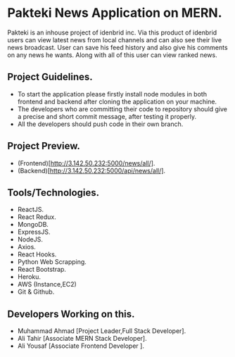 # Pakteki News Application on MERN.

Pakteki is an inhouse project of idenbrid inc. Via this product of idenbrid users can view latest news from local channels and can also see their live news broadcast. User can save his feed history and also give his comments on any news he wants. Along with all of this user can view ranked news.

## Project Guidelines.

- To start the application please firstly install node modules in both frontend and backend after cloning the application on your machine.
- The developers who are committing their code to repository should give a precise and short commit message, after testing it properly.
- All the developers should push code in their own branch.

## Project Preview.

- (Frontend)[http://3.142.50.232:5000/news/all/].
- (Backend)[http://3.142.50.232:5000/api/news/all/].

## Tools/Technologies.

* ReactJS.
* React Redux.
* MongoDB.
* ExpressJS.
* NodeJS.
* Axios.
* React Hooks.
* Python Web Scrapping.
* React Bootstrap.
* Heroku.
* AWS (Instance,EC2)
* Git & Github.

## Developers Working on this.
- Muhammad Ahmad [Project Leader,Full Stack Developer].
- Ali Tahir [Associate MERN Stack Developer].
- Ali Yousaf [Associate Frontend Developer ].
